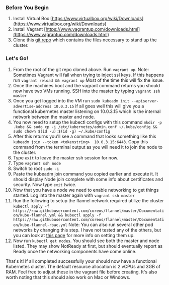 ### Before You Begin

1.  Install Virtual Box [https://www.virtualbox.org/wiki/Downloads](https://www.virtualbox.org/wiki/Downloads)
2.  Install Vagrant [https://www.vagrantup.com/downloads.html](https://www.vagrantup.com/downloads.html)
3.  Clone this [git repo](https://github.com/jdavis7257/VagrantKubernetesBase) which contains the files necessary to stand up the cluster.

### Let's Go!

1.  From the root of the git repo cloned above. Run `vagrant up`. Note: Sometimes Vagrant will fail when trying to inject ssl keys. If this happens run `vagrant reload && vagrant up` Most of the time this will fix the issue.
2.  Once the machines boot and the vagrant command returns you should now have two VMs running. SSH into the master by typing `vagrant ssh master`
3.  Once you get logged into the VM run `sudo kubeadm init --apiserver-advertise-address 10.0.3.15` if all goes well this will give you a functional kubernetes master listening on 10.0.3.15 which is the internal network between the master and node.
4.  You now need to setup the kubectl configs with this command `mkdir -p .kube && sudo cp -i /etc/kubernetes/admin.conf ~/.kube/config && sudo chown $(id -u):$(id -g) ~/.kube/config`
5.  After this returns you'll see a command that looks something like this `kubeadm join --token <tokenstring>  10.0.3.15:6443`. Copy this command from the terminal output as you will need it to join the node to the cluster.
6.  Type `exit` to leave the master ssh session for now.
7.  Type `vagrant ssh node`
8.  Switch to root `sudo -i`
9.  Paste the kubeadm join command you copied earlier and execute it. It should display Node join complete with some info about certificates and security. Now type `exit` twice.
10.  Now that you have a node we need to enable networking to get things started. Log into the master again with `vagrant ssh master`
11.  Run the following to setup the flannel network required utilize the cluster `kubectl apply -f https://raw.githubusercontent.com/coreos/flannel/master/Documentation/kube-flannel.yml && kubectl apply -f https://raw.githubusercontent.com/coreos/flannel/master/Documentation/kube-flannel-rbac.yml` Note: You can also run several other pod networks by changing this step. I have not tested any of the others, but you can look at [this page](https://kubernetes.io/docs/setup/independent/create-cluster-kubeadm/#pod-network) for more info on setting them up.
12.  Now run `kubectl get nodes`. You should see both the master and node listed. They may show NotReady at first, but should eventually report as Ready once the networking components have come online.

That's it! If all completed successfully your should now have a functional Kubernetes cluster. The default resource allocation is 2 vCPUs and 3GB of RAM. Feel free to adjust these in the vagrant file before creating. It's also worth noting that this should also work on Mac or Windows.